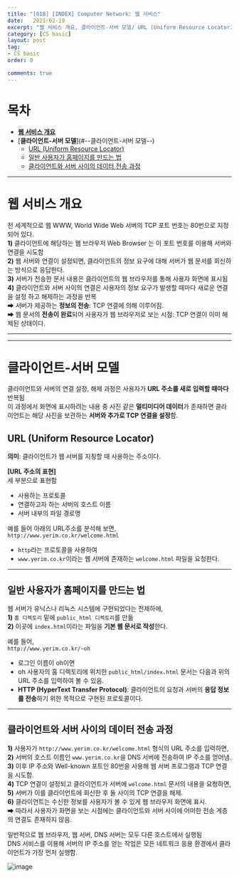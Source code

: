 ```yaml
---
title: "[018] [INDEX] Computer Network: 웹 서비스"
date:   2021-02-19
excerpt: "웹 서비스 개요, 클라이언트-서버 모델/ URL (Uniform Resource Locator)이란? 일반 사용자가 홈페이지를 만드는 법/ 클라이언트와 서버 사이의 데이터 전송 과정"
category: [CS basic]
layout: post
tag:
- CS basic
order: 0

comments: true
---
```



# 목차
- [**웹 서비스 개요**](#--웹-서비스-개요---)
- [**클라이언트-서버 모델**](#--클라이언트-서버 모델--)
  * [URL (Uniform Resource Locator)](#url--uniform-resource-locator-)
  * [일반 사용자가 홈페이지를 만드는 법](#일반-사용자가-홈페이지를-만드는-법)
  * [클라이언트와 서버 사이의 데이터 전송 과정](#클라이언트와-서버--사이의-데이터-전송-과정)






---


# **웹 서비스 개요**
전 세계적으로 웹 WWW, World Wide Web 서버의 TCP 포트 번호는 80번으로 지정되어 있다.          
**1)** 클라이언트에 해당하는 웹 브라우저 Web Browser 는 이 포트 번호를 이용해 서버와 연결을 시도함              
**2)** 웹 서버와 연결이 설정되면, 클라이언트의 정보 요구에 대해 서버가 웹 문서를 회신하는 방식으로 응답한다.       
**3)** 서버가 전송한 문서 내용은 클라이언트의 웹 브라우저를 통해 사용자 화면에 표시됨      
**4)** 클라이언트와 서버 사이의 연결은 사용자의 정보 요구가 발생할 때마다 새로운 연결을 설정 하고 해제하는 과정을 반복        
➡ 서버가 제공하는 **정보의 전송**: TCP 연결에 의해 이루어짐.            
➡ 웹 문서의 **전송이 완료**되어 사용자가 웹 브라우저로 보는 시점: TCP 연결이 이미 해제된 상태이다.         


---
-----


# **클라이언트-서버 모델**
클라이언트와 서버의 연결 설정, 해제 과정은 사용자가 **URL 주소를 새로 입력할 때마다** 반복됨             
이 과정에서 화면에 표시하려는 내용 중 사진 같은 **멀티미디어 데이터**가 존재하면 클라이언트는 해당 사진을 보관하는 **서버와 추가로 TCP 연결을 설정**함.       

## URL (Uniform Resource Locator)
**의미**: 클라이언트가 웹 서버를 지칭할 때 사용하는 주소이다.       

**[URL 주소의 표현]**      
세 부분으로 표현함      
* 사용하는 프로토콜      
* 연결하고자 하는 서버의 호스트 이름      
* 서버 내부의 파일 경로명        


예를 들어 아래의 URL주소를 분석해 보면,      
```http://www.yerim.co.kr/welcome.html```     
* ```http```라는 프로토콜을 사용하여      
* ```www.yerim.co.kr```이라는 웹 서버에 존재하는 ```welcome.html``` 파일을 요청한다.       


-----

    
## 일반 사용자가 홈페이지를 만드는 법
웹 서버가 유닉스나 리눅스 시스템에 구현되었다는 전제하에,     
**1)** ```홈 디렉토리``` 밑에 ```public_html 디렉토리```를 만듦      
**2)** 이곳에 ```index.html```이라는 파일을 **기본 웹 문서로 작성**한다.         


예를 들어,    
```http://www.yerim.co.kr/~oh```
* 로그인 이름이 oh이면     
* oh 사용자의 홈 디렉토리에 위치한 ```public_html/index.html``` 문서는 다음과 위의 URL 주소를 입력하여 볼 수 있음.     
* **HTTP (HyperText Transfer Protocol)**: 클라이언트의 요청과 서버의 **응답 정보를 전송**하기 위한 목적으로 구현된 프로토콜이다.     


-----


## 클라이언트와 서버 사이의 데이터 전송 과정 
**1)** 사용자가 ```http://www.yerim.co.kr/welcome.html``` 형식의 URL 주소를 입력하면,       
**2)** 서버의 호스트 이름인 ```www.yerim.co.kr```을 DNS 서버에 전송하여 IP 주소를 얻어냄.        
**3)** 이후 IP 주소와 Well-known 포트인 80번을 사용해 웹 서버 프로그램과 TCP 연결을 시도함.      
**4)** TCP 연결이 설정되고 클라이언트가 서버에 ```welcome.html``` 문서의 내용을 요청하면,      
**5)** 서버가 이를 클라이언트에 회신한 후 둘 사이의 TCP 연결을 해제.       
**6)** 클라이언트는 수신한 정보를 사용자가 볼 수 있게 웹 브라우저 화면에 표시.     
➡ 따라서 사용자가 화면을 보는 시점에는 클라이언트와 서버 사이에 어떠한 전송 계층의 연결도 존재하지 않음.         

일반적으로 웹 브라우저, 웹 서버, DNS 서버는 모두 다른 호스트에서 실행됨     
DNS 서비스를 이용해 서버의 IP 주소를 얻는 작업은 모든 네트워크 응용 환경에서 클라이언트가 가장 먼저 실행함.    


![image](https://user-images.githubusercontent.com/76824611/167155978-8d681548-25ee-4dd3-9e58-bcf06dcda9af.png)









